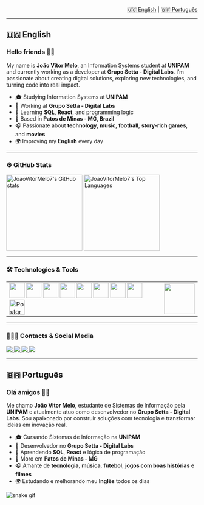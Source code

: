 <p align="right">
  <a href="#english">🇺🇸 English</a> | <a href="#português">🇧🇷 Português</a>
</p>

---

## 🇺🇸 English <a name="english"></a>

### Hello friends 👋🏽

My name is **João Vitor Melo**, an Information Systems student at **UNIPAM** and currently working as a developer at **Grupo Setta - Digital Labs**. I’m passionate about creating digital solutions, exploring new technologies, and turning code into real impact.

- 🎓 Studying Information Systems at **UNIPAM**  
- 💼 Working at **Grupo Setta - Digital Labs**  
- 🧠 Learning **SQL**, **React**, and programming logic  
- 🏡 Based in **Patos de Minas - MG, Brazil**  
- 🎧 Passionate about **technology**, **music**, **football**, **story-rich games**, and **movies**  
- 🌍 Improving my **English** every day  

---

### ⚙️ GitHub Stats

<div>
  <img height=200 align="center"
    src="https://github-readme-stats.vercel.app/api?username=joaovitormelo7&show_icons=true&count_private=true&include_all_commits=true&cache_seconds=1800&bg_color=00000000"
    alt="JoaoVitorMelo7's GitHub stats"
  />
  <img height=200 align="center"
    src="https://github-readme-stats.vercel.app/api/top-langs/?username=joaovitormelo7&layout=compact&card_width=450&bg_color=00000000"
    alt="JoaoVitorMelo7's Top Languages"
  />
</div>

---

### 🛠️ Technologies & Tools

<table>
  <tr>
    <!-- Tecnologias -->
    <td align="left">
      <img src="https://cdn.jsdelivr.net/gh/devicons/devicon@latest/icons/javascript/javascript-original.svg" height="40" />
      <img src="https://cdn.jsdelivr.net/gh/devicons/devicon@latest/icons/vscode/vscode-original.svg" height="40" />
      <img src="https://cdn.jsdelivr.net/gh/devicons/devicon@latest/icons/css3/css3-original.svg" height="40" />
      <img src="https://cdn.jsdelivr.net/gh/devicons/devicon@latest/icons/github/github-original.svg" height="40" />
      <img src="https://cdn.jsdelivr.net/gh/devicons/devicon@latest/icons/notion/notion-original.svg" height="40" />
      <img src="https://cdn.jsdelivr.net/gh/devicons/devicon@latest/icons/html5/html5-original.svg" height="40" />
      <img src="https://cdn.jsdelivr.net/gh/devicons/devicon@latest/icons/typescript/typescript-original.svg" height="40" />
      <img src="https://cdn.jsdelivr.net/gh/devicons/devicon@latest/icons/react/react-original-wordmark.svg" height="40" />
      <img src="https://cdn.jsdelivr.net/gh/devicons/devicon@latest/icons/postgresql/postgresql-original.svg" height="40" alt="PostgreSQL" />
    </td>
    <td align="right">
      <img src="https://user-images.githubusercontent.com/74038190/212747657-7a8d59da-69c8-4110-8ea8-f8102fd0b413.gif" height="80" />
    </td>
  </tr>
</table>

---

### 🙋🏽‍♂️ Contacts & Social Media

<p>
  <a href="mailto:joaovitormelo199@gmail.com">
    <img src="https://img.shields.io/badge/Gmail-D14836?style=for-the-badge&logo=gmail&logoColor=white" />
  </a>
  <a href="https://github.com/joaovitormelo7">
    <img src="https://img.shields.io/badge/GitHub-100000?style=for-the-badge&logo=github&logoColor=white" />
  </a>
  <a href="https://www.linkedin.com/in/joaovitormelo7/">
    <img src="https://img.shields.io/badge/LinkedIn-0077B5?style=for-the-badge&logo=linkedin&logoColor=white" />
  </a>
  <a href="https://www.instagram.com/joaovitormelo7/">
    <img src="https://img.shields.io/badge/Instagram-E4405F?style=for-the-badge&logo=instagram&logoColor=white" />
  </a>
</p>

---


## 🇧🇷 Português <a name="português"></a>

### Olá amigos 👋🏽

Me chamo **João Vitor Melo**, estudante de Sistemas de Informação pela **UNIPAM** e atualmente atuo como desenvolvedor no **Grupo Setta - Digital Labs**. Sou apaixonado por construir soluções com tecnologia e transformar ideias em inovação real.

- 🎓 Cursando Sistemas de Informação na **UNIPAM**  
- 💼 Desenvolvedor no **Grupo Setta - Digital Labs**  
- 🧠 Aprendendo **SQL**, **React** e lógica de programação  
- 🏡 Moro em **Patos de Minas - MG**  
- 🎧 Amante de **tecnologia**, **música**, **futebol**, **jogos com boas histórias** e **filmes**  
- 🌍 Estudando e melhorando meu **Inglês** todos os dias  

![snake gif](https://github.com/joaovitormelo7/snk/raw/output/github-contribution-grid-snake-dark.svg)




